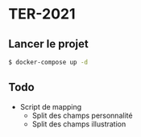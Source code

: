 # TER-2021

## Lancer le projet

```bash
$ docker-compose up -d
```


## Todo
- Script de mapping
    - Split des champs personnalité
    - Split des champs illustration
